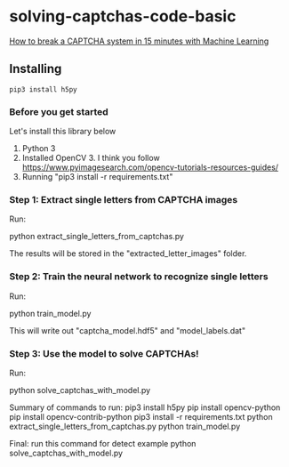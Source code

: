 # solving-captchas-code-basic
[How to break a CAPTCHA system in 15 minutes with Machine Learning](https://medium.com/@ageitgey/how-to-break-a-captcha-system-in-15-minutes-with-machine-learning-dbebb035a710)

## Installing

```
pip3 install h5py
```

### Before you get started

Let's install this library below

1. Python 3
2. Installed OpenCV 3. I think you follow https://www.pyimagesearch.com/opencv-tutorials-resources-guides/ 
3. Running "pip3 install -r requirements.txt"

### Step 1: Extract single letters from CAPTCHA images

Run:

python extract_single_letters_from_captchas.py

The results will be stored in the "extracted_letter_images" folder.


### Step 2: Train the neural network to recognize single letters

Run:

python train_model.py

This will write out "captcha_model.hdf5" and "model_labels.dat"


### Step 3: Use the model to solve CAPTCHAs!

Run: 

python solve_captchas_with_model.py


Summary of commands to run:
pip3 install h5py
pip install opencv-python
pip install opencv-contrib-python
pip3 install -r requirements.txt
python extract_single_letters_from_captchas.py
python train_model.py

Final: run this command for detect example
python solve_captchas_with_model.py